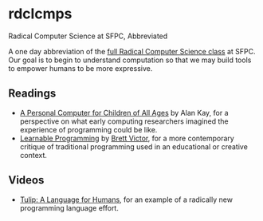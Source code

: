 # rdclcmps
Radical Computer Science at SFPC, Abbreviated

A one day abbreviation of the [full Radical Computer Science class](http://nas.sr/teaching/2016/radical-computer-science/) at SFPC. Our goal is to begin to understand computation so that we may build tools to empower humans to be more expressive.

## Readings
* [A Personal Computer for Children of All Ages](http://history-computer.com/Library/Kay72.pdf) by Alan Kay, for a perspective on what early computing researchers imagined the experience of programming could be like.
* [Learnable Programming](http://worrydream.com/LearnableProgramming/) by [Brett Victor](http://worrydream.com), for a more contemporary critique of traditional programming used in an educational or creative context.

## Videos
* [Tulip: A Language for Humans](https://www.youtube.com/watch?v=lvclTCDeIsY&t=1s), for an example of a radically new programming language effort.
